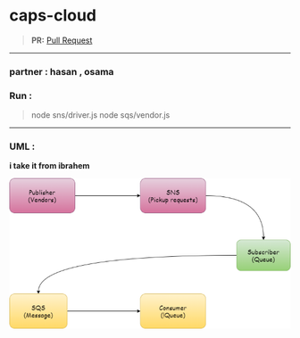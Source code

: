 # caps-cloud

>**PR:**
[Pull Request](https://github.com/abu-nofal/caps-cloud/pull/1)

---

### partner : hasan , osama  
### Run :
> node sns/driver.js
> node sqs/vendor.js


---

### UML :
 **i take it from ibrahem**

![](https://raw.githubusercontent.com/ibrahemomari/caps-cloud/main/events.png)